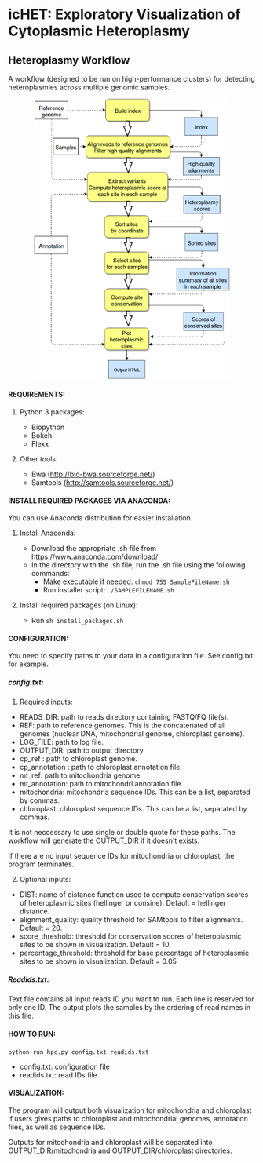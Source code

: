 # icHET: Exploratory Visualization of Cytoplasmic Heteroplasmy

## Heteroplasmy Workflow

A workflow (designed to be run on high-performance clusters) for detecting heteroplasmies across multiple genomic samples.

<p align="center">
<img src="HeteroplasmyWorkflow.png" width="400px" />
</p>

#### REQUIREMENTS:
1. Python 3 packages:
	- Biopython
	- Bokeh
	- Flexx

2. Other tools:
	- Bwa (http://bio-bwa.sourceforge.net/)
	- Samtools (http://samtools.sourceforge.net/)

#### INSTALL REQUIRED PACKAGES VIA ANACONDA:

You can use Anaconda distribution for easier installation.

1. Install Anaconda:

	- Download the appropriate .sh file from https://www.anaconda.com/download/
	- In the directory with the .sh file, run the .sh file using the following commands:
		- Make executable if needed:  ```chmod 755 SampleFileName.sh```
		- Run installer script: ```./SAMPLEFILENAME.sh```

2. Install required packages (on Linux):
	
	- Run ```sh install_packages.sh```


#### CONFIGURATION: 
You need to specify paths to your data in a configuration file. See config.txt for example.

##### config.txt:

1. Required inputs:

- READS_DIR: path to reads directory containing FASTQ/FQ file(s).
- REF: path to reference genomes. This is the concatenated of all genomes (nuclear DNA, mitochondrial genome, chloroplast genome).
- LOG_FILE: path to log file.
- OUTPUT_DIR: path to output directory.
- cp_ref : path to chloroplast genome.
- cp_annotation : path to chloroplast annotation file.
- mt_ref: path to mitochondria genome.
- mt_annotation: path to mitochondri annotation file.
- mitochondria: mitochondria sequence IDs. This can be a list, separated by commas.
- chloroplast: chloroplast sequence IDs. This can be a list, separated by commas.

It is not neccessary to use single or double quote for these paths. The workflow will generate the OUTPUT_DIR if it doesn't exists.

If there are no input sequence IDs for mitochondria or chloroplast, the program terminates. 

2. Optional inputs:
- DIST: name of distance function used to compute conservation scores of heteroplasmic sites (hellinger or consine). Default = hellinger distance.
- alignment_quality: quality threshold for SAMtools to filter alignments. Default = 20.
- score_threshold: threshold for conservation scores of heteroplasmic sites to be shown in visualization. Default = 10.
- percentage_threshold: threshold for base percentage of heteroplasmic sites to be shown in visualization. Default = 0.05


##### Readids.txt:
Text file contains all input reads ID you want to run. Each line is reserved for only one ID. The output plots the samples by the ordering of read names in this file.


#### HOW TO RUN:

```python run_hpc.py config.txt readids.txt```

- config.txt: configuration file
- readids.txt: read IDs file.

#### VISUALIZATION:

The program will output both visualization for mitochondria and chloroplast if users gives paths to chloroplast and mitochondrial genomes, annotation files, as well as sequence IDs.

Outputs for mitochondria and chloroplast will be separated into OUTPUT_DIR/mitochondria and OUTPUT_DIR/chloroplast directories.


